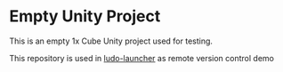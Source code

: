 # Empty Unity Project

This is an empty 1x Cube Unity project used for testing.

This repository is used in [ludo-launcher](https://github.com/Felippo001/ludo) as remote version control demo
